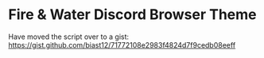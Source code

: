 # Fire & Water Discord Browser Theme


Have moved the script over to a gist: https://gist.github.com/biast12/71772108e2983f4824d7f9cedb08eeff